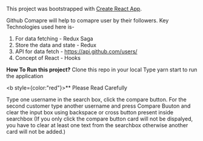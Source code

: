 This project was bootstrapped with [Create React App](https://github.com/facebook/create-react-app).

Github Comapre will help to comapre user by their followers. Key Technologies used here is-

1. For data fetching - Redux Saga
2. Store the data and state - Redux
3. API for data fetch - https://api.github.com/users/
4. Concept of React - Hooks

<b>How To Run this project?</b>
Clone this repo in your local
Type yarn start to run the application

<b style={color:"red"}>\*\* Please Read Carefully</b>

Type one username in the search box, click the compare button. For the second customer type another username and press Compare Buuton and clear the input box using backspace or cross button present inside searchbox (If you only click the compare button card will not be dispalyed, you have to clear at least one text from the searchbox otherwise another card will not be added.)
